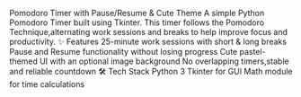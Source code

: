 Pomodoro Timer with Pause/Resume & Cute Theme
A simple Python Pomodoro Timer built using Tkinter.
This timer follows the Pomodoro Technique,alternating work sessions and breaks to help improve focus and productivity.
✨ Features
25-minute work sessions with short & long breaks
Pause and Resume functionality without losing progress
Cute pastel-themed UI with an optional image background
No overlapping timers,stable and reliable countdown
🛠️ Tech Stack
Python 3
Tkinter for GUI
Math module for time calculations
